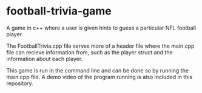 # football-trivia-game
A game in c++ where a user is given hints to guess a particular NFL football player. 

The FootballTrivia.cpp file serves more of a header file where the main.cpp file can recieve information from, such as the player struct and the information about each player. 

This game is run in the command line and can be done so by running the main.cpp file. A demo video of the program running is also included in this repository. 
